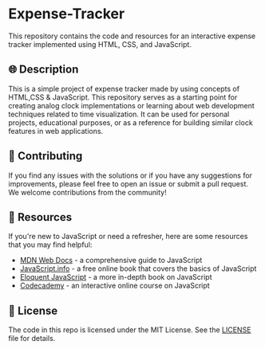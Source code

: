 # Expense-Tracker
This repository contains the code and resources for an interactive expense tracker implemented using HTML, CSS, and JavaScript.

## :globe_with_meridians: Description
This is a simple project of expense tracker  made by using concepts of HTML,CSS & JavaScript.
This repository serves as a starting point for creating analog clock implementations or learning about web development techniques related to time visualization. It can be used for personal projects, educational purposes, or as a reference for building similar clock features in web applications.

## :handshake: Contributing

If you find any issues with the solutions or if you have any suggestions for improvements, please feel free to open an issue or submit a pull request. We welcome contributions from the community!

## :rocket: Resources

If you're new to JavaScript or need a refresher, here are some resources that you may find helpful:

- [MDN Web Docs](https://developer.mozilla.org/en-US/docs/Web/JavaScript) - a comprehensive guide to JavaScript
- [JavaScript.info](https://javascript.info/) - a free online book that covers the basics of JavaScript
- [Eloquent JavaScript](https://eloquentjavascript.net/) - a more in-depth book on JavaScript
- [Codecademy](https://www.codecademy.com/learn/introduction-to-javascript) - an interactive online course on JavaScript



## :memo: License

The code in this repo is licensed under the MIT License. See the [LICENSE](LICENSE) file for details.
